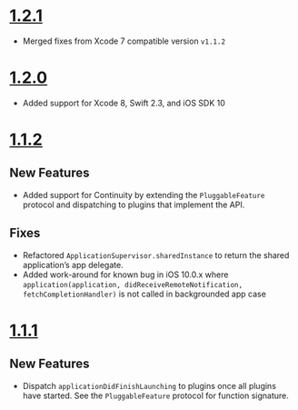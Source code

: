 # [1.2.1](https://github.com/Electrode-iOS/ELMaestro/releases/tag/v1.2.1)

- Merged fixes from Xcode 7 compatible version `v1.1.2`

# [1.2.0](https://github.com/Electrode-iOS/ELMaestro/releases/tag/v1.2.0)

- Added support for Xcode 8, Swift 2.3, and iOS SDK 10

# [1.1.2](https://github.com/Electrode-iOS/ELMaestro/releases/tag/v1.1.2)

## New Features

- Added support for Continuity by extending the `PluggableFeature` protocol and dispatching to plugins that implement the API.

## Fixes

- Refactored `ApplicationSupervisor.sharedInstance` to return the shared application’s app delegate.
- Added work-around for known bug in iOS 10.0.x where `application(application, didReceiveRemoteNotification, fetchCompletionHandler)` is not called in backgrounded app case

# [1.1.1](https://github.com/Electrode-iOS/ELMaestro/releases/tag/v1.1.1)

## New Features

-  Dispatch `applicationDidFinishLaunching` to plugins once all plugins have started.  See the `PluggableFeature` protocol for function signature.
